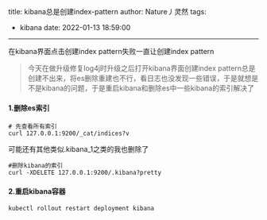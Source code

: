 title: kibana总是创建index-pattern
author: Nature丿灵然
tags:
  - kibana
date: 2022-01-13 18:59:00
---

在kibana界面点击创建index pattern失败一直让创建index pattern

<!--more-->

> 今天在做升级修复log4j时升级之后打开kibana界面创建index pattern总是创建不出来，将es删除重建也不行，看日志也没发现一些错误，于是就想是不是kibana的问题，于是重启kibana和删除es中一些kibana的索引解决了

#### 1.删除es索引

```shell
# 先查看所有索引
curl 127.0.0.1:9200/_cat/indices?v
```

可能还有其他类似.kibana_1之类的我也删除了

```shell
#删除kibana的索引
curl -XDELETE 127.0.0.1:9200/.kibana?pretty
```

#### 2.重启kibana容器

```shell
kubectl rollout restart deployment kibana
```
